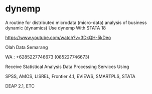 # dynemp
A routine for distributed microdata (micro-data) analysis of business dynamic (dynamics) Use dynemp With STATA 18

https://www.youtube.com/watch?v=3DkQH-5kDeo

Olah Data Semarang

WA : +6285227746673 (085227746673)

Receive Statistical Analysis Data Processing Services Using

SPSS, AMOS, LISREL, Frontier 4.1, EVIEWS, SMARTPLS, STATA

DEAP 2.1, ETC
